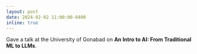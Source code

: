 ```yaml
---
layout: post
date: 2024-02-02 11:00:00-0400
inline: true
---
```


Gave a talk at the University of Gonabad on <b>An Intro to AI: From Traditional ML to LLMs</b>.